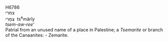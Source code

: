 <body>
  <p>H6786<br>  צמרי  <br> צְּמָרִי  ‎  ts<sup>e</sup>mârı̂y  <br><i>tsem-aw-ree‘ </i><br>Patrial from an unused name of a place in Palestine; a <i>Tsemarite</i> or branch of the Canaanites: - Zemarite.<br></p>
 </body>